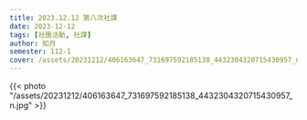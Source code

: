 ```yaml
---
title: 2023.12.12 第八次社課
date: 2023-12-12
tags: [社團活動, 社課]
author: 如月
semester: 112-1
cover: /assets/20231212/406163647_731697592185138_4432304320715430957_n.jpg
---
```


{{< photo "/assets/20231212/406163647_731697592185138_4432304320715430957_n.jpg" >}}
